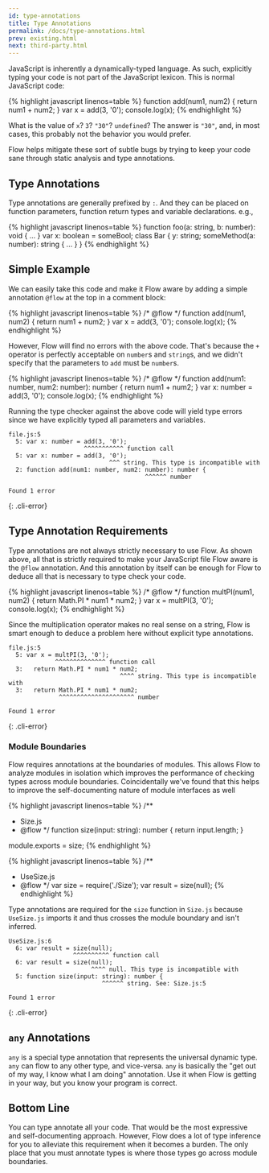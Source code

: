 ```yaml
---
id: type-annotations
title: Type Annotations
permalink: /docs/type-annotations.html
prev: existing.html
next: third-party.html
---
```


JavaScript is inherently a dynamically-typed language. As such, explicitly
typing your code is not part of the JavaScript lexicon. This is normal
JavaScript code:

{% highlight javascript linenos=table %}
function add(num1, num2) {
  return num1 + num2;
}
var x = add(3, '0');
console.log(x);
{% endhighlight %}

What is the value of `x`? `3`? `"30"`? `undefined`? The answer is `"30"`, and, in most
cases, this probably not the behavior you would prefer.

Flow helps mitigate these sort of subtle bugs by trying to keep your code sane
through static analysis and type annotations.

## Type Annotations

Type annotations are generally prefixed by `:`. And they can be placed on
function parameters, function return types and variable declarations. e.g.,

{% highlight javascript linenos=table %}
function foo(a: string, b: number): void { ... }
var x: boolean = someBool;
class Bar {
  y: string;
  someMethod(a: number): string { ... }
}
{% endhighlight %}

## Simple Example

We can easily take this code and make it Flow aware by adding a simple
annotation `@flow` at the top in a comment block:

{% highlight javascript linenos=table %}
/* @flow */
function add(num1, num2) {
  return num1 + num2;
}
var x = add(3, '0');
console.log(x);
{% endhighlight %}

However, Flow will find no errors with the above code. That's because the `+`
operator is perfectly acceptable on `number`s and `string`s, and we didn't
specify that the parameters to `add` must be `number`s.

{% highlight javascript linenos=table %}
/* @flow */
function add(num1: number, num2: number): number {
  return num1 + num2;
}
var x: number = add(3, '0');
console.log(x);
{% endhighlight %}

Running the type checker against the above code will yield type errors
since we have explicitly typed all parameters and variables.

```text
file.js:5
  5: var x: number = add(3, '0');
                     ^^^^^^^^^^^ function call
  5: var x: number = add(3, '0');
                            ^^^ string. This type is incompatible with
  2: function add(num1: number, num2: number): number {
                                      ^^^^^^ number

Found 1 error
```
{: .cli-error}

## Type Annotation Requirements

Type annotations are not always strictly necessary to use Flow. As shown above,
all that is strictly required to make your JavaScript file Flow aware is
the `@flow` annotation. And this annotation by itself can be enough for Flow to
deduce all that is necessary to type check your code.

{% highlight javascript linenos=table %}
/* @flow */
function multPI(num1, num2) {
  return Math.PI * num1 * num2;
}
var x = multPI(3, '0');
console.log(x);
{% endhighlight %}

Since the multiplication operator makes no real sense on a string, Flow is
smart enough to deduce a problem here without explicit type annotations.

```text
file.js:5
  5: var x = multPI(3, '0');
             ^^^^^^^^^^^^^^ function call
  3:   return Math.PI * num1 * num2;
                               ^^^^ string. This type is incompatible with
  3:   return Math.PI * num1 * num2;
              ^^^^^^^^^^^^^^^^^^^^^ number

Found 1 error
```
{: .cli-error}

### Module Boundaries

Flow requires annotations at the boundaries of modules. This allows Flow to analyze modules in isolation which improves the performance of checking types across module boundaries. Coincidentally we've found that this helps to improve the self-documenting nature of module interfaces as well

{% highlight javascript linenos=table %}
/**
 * Size.js
 * @flow
 */
function size(input: string): number {
  return input.length;
}

module.exports = size;
{% endhighlight %}

{% highlight javascript linenos=table %}
/**
 * UseSize.js
 * @flow
 */
var size = require('./Size');
var result = size(null);
{% endhighlight %}

Type annotations are required for the `size` function in `Size.js` because `UseSize.js` imports it and thus crosses the module boundary and isn't inferred.

```text
UseSize.js:6
  6: var result = size(null);
                  ^^^^^^^^^^ function call
  6: var result = size(null);
                       ^^^^ null. This type is incompatible with
  5: function size(input: string): number {
                          ^^^^^^ string. See: Size.js:5

Found 1 error
```
{: .cli-error}

## `any` Annotations

`any` is a special type annotation that represents the universal dynamic type.
`any` can flow to any other type, and vice-versa. `any` is basically the "get
out of my way, I know what I am doing" annotation. Use it when Flow is getting
in your way, but you know your program is correct.

## Bottom Line

You can type annotate all your code. That would be the most expressive and
self-documenting approach. However, Flow does a lot of type inference for you to
alleviate this requirement when it becomes a burden. The only place that you must
annotate types is where those types go across module boundaries.

